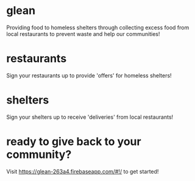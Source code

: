 # glean
Providing food to homeless shelters through collecting excess food from local restaurants to prevent waste and help our communities!

# restaurants
Sign your restaurants up to provide 'offers' for homeless shelters!

# shelters
Sign your shelters up to receive 'deliveries' from local restaurants!

# ready to give back to your community?
Visit https://glean-263a4.firebaseapp.com/#!/ to get started!